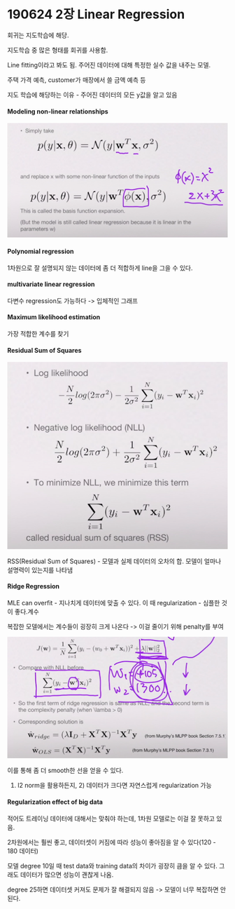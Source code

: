 # 190624 2장 Linear Regression

회귀는 지도학습에 해당.

지도학습 중 많은 형태를 회귀를 사용함.

Line fitting이라고 봐도 됨. 주어진 데이터에 대해 특정한 실수 값을 내주는 모델.

주택 가격 예측, customer가 매장에서 쓸 금액 예측 등

지도 학습에 해당하는 이유 - 주어진 데이터의 모든 y값을 알고 있음



#### Modeling non-linear relationships

![2-1](.\2-1.png)



#### Polynomial regression

1차원으로 잘 설명되지 않는 데이터에 좀 더 적합하게 line을 그을 수 있다. 



#### multivariate linear regression

다변수 regression도 가능하다 -> 입체적인 그래프



#### Maximum likelihood estimation

가장 적합한 계수를 찾기



#### Residual Sum of Squares

![2-2](.\2-2.png)

RSS(Residual Sum of Squares) - 모델과 실제 데이터의 오차의 합. 모델이 얼마나 설명력이 있는지를 나타냄



#### Ridge Regression

MLE can overfit - 지나치게 데이터에 맞출 수 있다. 이 때 regularization - 심플한 것이 좋다.계수

복잡한 모델에서는 계수들이 굉장히 크게 나온다 -> 이걸 줄이기 위해 penalty를 부여

![2-3](.\2-3.png)

이를 통해 좀 더 smooth한 선을 얻을 수 있다.

1) l2 norm을 활용하든지, 2) 데이터가 크다면 자연스럽게 regularization 가능



#### Regularization effect of big data

적어도 트레이닝 데이터에 대해서는 맞춰야 하는데, 1차원 모델로는 이걸 잘 못하고 있음.

2차원에서는 훨씬 좋고, 데이터셋이 커짐에 따라 성능이 좋아짐을 알 수 있다(120 - 180 데이터)

모델 degree 10일 때 test data와 training data의 차이가 굉장히 큼을 알 수 있다. 그래도 데이터가 많으면 성능이 괜찮게 나옴.

degree 25하면 데이터셋 커져도 문제가 잘 해결되지 않음 -> 모델이 너무 복잡하면 안 된다.

